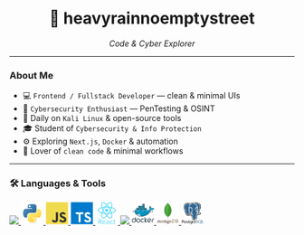 <h1 align="center">👾 heavyrainnoemptystreet</h1>
<p align="center"><em>Code & Cyber Explorer</em></p>

---

<h3 align="left"> About Me</h3>
<ul>
  <li>💻 <code>Frontend / Fullstack Developer</code> — clean & minimal UIs</li>
  <li>🧠 <code>Cybersecurity Enthusiast</code> — PenTesting & OSINT</li>
  <li>🐧 Daily on <code>Kali Linux</code> & open-source tools</li>
  <li>🎓 Student of <code>Cybersecurity & Info Protection</code></li>
  <li>⚙️ Exploring <code>Next.js</code>, <code>Docker</code> & automation</li>
  <li>🧬 Lover of <code>clean code</code> & minimal workflows</li>
</ul>

---

<h3 align="left">🛠 Languages & Tools</h3>
<p align="left">
  <a href="https://www.gnu.org/software/bash/" target="_blank" rel="noreferrer" title="Bash">
    <img src="https://www.vectorlogo.zone/logos/gnu_bash/gnu_bash-icon.svg" width="40"/>
  </a>
  <a href="https://www.python.org" target="_blank" rel="noreferrer" title="Python">
    <img src="https://raw.githubusercontent.com/devicons/devicon/master/icons/python/python-original.svg" width="40"/>
  </a>
  <a href="https://developer.mozilla.org/en-US/docs/Web/JavaScript" target="_blank" rel="noreferrer" title="JavaScript">
    <img src="https://raw.githubusercontent.com/devicons/devicon/master/icons/javascript/javascript-original.svg" width="40"/>
  </a>
  <a href="https://www.typescriptlang.org/" target="_blank" rel="noreferrer" title="TypeScript">
    <img src="https://raw.githubusercontent.com/devicons/devicon/master/icons/typescript/typescript-original.svg" width="40"/>
  </a>
  <a href="https://reactjs.org/" target="_blank" rel="noreferrer" title="React">
    <img src="https://raw.githubusercontent.com/devicons/devicon/master/icons/react/react-original-wordmark.svg" width="40"/>
  </a>
  <a href="https://nextjs.org/" target="_blank" rel="noreferrer" title="Next.js">
    <img src="https://cdn.worldvectorlogo.com/logos/nextjs-2.svg" width="40"/>
  </a>
  <a href="https://www.docker.com/" target="_blank" rel="noreferrer" title="Docker">
    <img src="https://raw.githubusercontent.com/devicons/devicon/master/icons/docker/docker-original-wordmark.svg" width="40"/>
  </a>
  <a href="https://www.mongodb.com/" target="_blank" rel="noreferrer" title="MongoDB">
    <img src="https://raw.githubusercontent.com/devicons/devicon/master/icons/mongodb/mongodb-original-wordmark.svg" width="40"/>
  </a>
  <a href="https://www.postgresql.org" target="_blank" rel="noreferrer" title="PostgreSQL">
    <img src="https://raw.githubusercontent.com/devicons/devicon/master/icons/postgresql/postgresql-original-wordmark.svg" width="40"/>
  </a>
</p>
